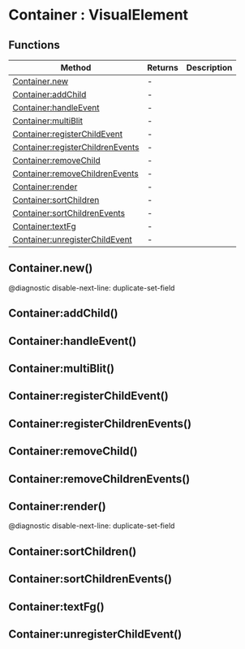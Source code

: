 # Container : VisualElement

## Functions

|Method|Returns|Description|
|---|---|---|
|[Container.new](#Container.new)|-|
|[Container:addChild](#Container:addChild)|-|
|[Container:handleEvent](#Container:handleEvent)|-|
|[Container:multiBlit](#Container:multiBlit)|-|
|[Container:registerChildEvent](#Container:registerChildEvent)|-|
|[Container:registerChildrenEvents](#Container:registerChildrenEvents)|-|
|[Container:removeChild](#Container:removeChild)|-|
|[Container:removeChildrenEvents](#Container:removeChildrenEvents)|-|
|[Container:render](#Container:render)|-|
|[Container:sortChildren](#Container:sortChildren)|-|
|[Container:sortChildrenEvents](#Container:sortChildrenEvents)|-|
|[Container:textFg](#Container:textFg)|-|
|[Container:unregisterChildEvent](#Container:unregisterChildEvent)|-|

## Container.new()
@diagnostic disable-next-line: duplicate-set-field

## Container:addChild()

## Container:handleEvent()

## Container:multiBlit()

## Container:registerChildEvent()

## Container:registerChildrenEvents()

## Container:removeChild()

## Container:removeChildrenEvents()

## Container:render()
@diagnostic disable-next-line: duplicate-set-field

## Container:sortChildren()

## Container:sortChildrenEvents()

## Container:textFg()

## Container:unregisterChildEvent()

